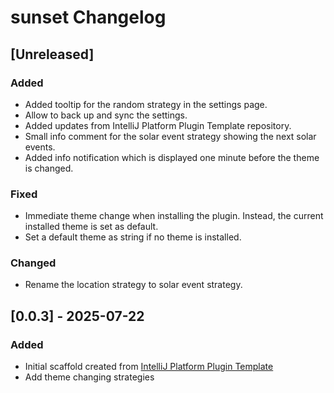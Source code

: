<!-- Keep a Changelog guide -> https://keepachangelog.com -->

# sunset Changelog

## [Unreleased]
### Added
- Added tooltip for the random strategy in the settings page.
- Allow to back up and sync the settings.
- Added updates from IntelliJ Platform Plugin Template repository.
- Small info comment for the solar event strategy showing the next solar events.
- Added info notification which is displayed one minute before the theme is changed.

### Fixed
- Immediate theme change when installing the plugin. Instead, the current installed theme is set as default.
- Set a default theme as string if no theme is installed.

### Changed
- Rename the location strategy to solar event strategy.

## [0.0.3] - 2025-07-22

### Added

- Initial scaffold created from [IntelliJ Platform Plugin Template](https://github.com/JetBrains/intellij-platform-plugin-template)
- Add theme changing strategies
